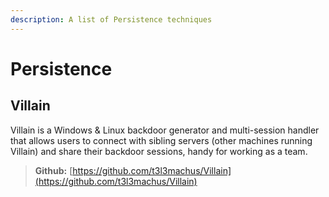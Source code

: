 ```yaml
---
description: A list of Persistence techniques
---
```


# Persistence

## Villain

Villain is a Windows & Linux backdoor generator and multi-session handler that allows users to connect with sibling servers (other machines running Villain) and share their backdoor sessions, handy for working as a team.

> **Github:** [https://github.com/t3l3machus/Villain](https://github.com/t3l3machus/Villain)
